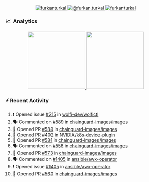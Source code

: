 <p align="center">
  <a href="https://linkedin.com/in/furkanturkal" target="blank">
    <img src="https://img.shields.io/badge/linkedin-%230077B5.svg?&style=for-the-badge&logo=linkedin&logoColor=white" alt="furkanturkal" />
  </a>
  <a href="https://medium.com/@furkan.turkal" target="blank">
    <img src="https://img.shields.io/badge/medium-%2312100E.svg?&style=for-the-badge&logo=medium&logoColor=white" alt="@furkan.turkal" />
  </a>
  <a href="https://twitter.com/furkanturkaI" target="blank">
    <img src="https://img.shields.io/badge/Twitter-1DA1F2?style=for-the-badge&logo=twitter&logoColor=white" alt="furkanturkaI" />
  </a>
</p>

### 📈 &nbsp;Analytics

<p align="center">
  <a href="https://coderstats.net/github/#Dentrax">
    <img height="180em" src="https://github-readme-stats-eight-theta.vercel.app/api?username=Dentrax&show_icons=true&theme=algolia&include_all_commits=true&count_private=true&line_height=26"/>
    <img height="180em" src="https://github-readme-stats-eight-theta.vercel.app/api/top-langs/?username=Dentrax&layout=compact&langs_count=8&theme=algolia&line_height=26"/>
  </a>
</p>

### :zap: Recent Activity

<!--START_SECTION:activity-->
1. ❗️ Opened issue [#215](https://github.com/wolfi-dev/wolfictl/issues/215) in [wolfi-dev/wolfictl](https://github.com/wolfi-dev/wolfictl)
2. 🗣 Commented on [#589](https://github.com/chainguard-images/images/issues/589) in [chainguard-images/images](https://github.com/chainguard-images/images)
3. 💪 Opened PR [#589](https://github.com/chainguard-images/images/pull/589) in [chainguard-images/images](https://github.com/chainguard-images/images)
4. 💪 Opened PR [#402](https://github.com/NVIDIA/k8s-device-plugin/pull/402) in [NVIDIA/k8s-device-plugin](https://github.com/NVIDIA/k8s-device-plugin)
5. 💪 Opened PR [#581](https://github.com/chainguard-images/images/pull/581) in [chainguard-images/images](https://github.com/chainguard-images/images)
6. 🗣 Commented on [#556](https://github.com/chainguard-images/images/issues/556) in [chainguard-images/images](https://github.com/chainguard-images/images)
7. 💪 Opened PR [#573](https://github.com/chainguard-images/images/pull/573) in [chainguard-images/images](https://github.com/chainguard-images/images)
8. 🗣 Commented on [#1405](https://github.com/ansible/awx-operator/issues/1405) in [ansible/awx-operator](https://github.com/ansible/awx-operator)
9. ❗️ Opened issue [#1405](https://github.com/ansible/awx-operator/issues/1405) in [ansible/awx-operator](https://github.com/ansible/awx-operator)
10. 💪 Opened PR [#560](https://github.com/chainguard-images/images/pull/560) in [chainguard-images/images](https://github.com/chainguard-images/images)
<!--END_SECTION:activity-->
